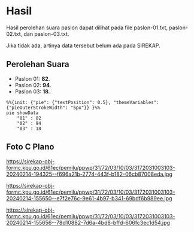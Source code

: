 # Hasil

Hasil perolehan suara paslon dapat dilihat pada file paslon-01.txt, paslon-02.txt, dan paslon-03.txt.

Jika tidak ada, artinya data tersebut belum ada pada SIREKAP.

## Perolehan Suara

 * Paslon 01: **82**.
 * Paslon 02: **94**.
 * Paslon 03: **18**.

```mermaid
%%{init: {"pie": {"textPosition": 0.5}, "themeVariables": {"pieOuterStrokeWidth": "5px"}} }%%
pie showData
    "01" : 82
    "02" : 94
    "03" : 18
```
## Foto C Plano

https://sirekap-obj-formc.kpu.go.id/61ec/pemilu/ppwp/31/72/03/10/03/3172031003103-20240214-194325--f696a21b-2774-443f-b182-06cb87008eda.jpg

https://sirekap-obj-formc.kpu.go.id/61ec/pemilu/ppwp/31/72/03/10/03/3172031003103-20240214-155650--e7f2e76c-9e61-4b97-b341-69bdf6b989ee.jpg

https://sirekap-obj-formc.kpu.go.id/61ec/pemilu/ppwp/31/72/03/10/03/3172031003103-20240214-155656--78d10882-7d6a-4bd8-bffd-606fc3ec1d54.jpg
